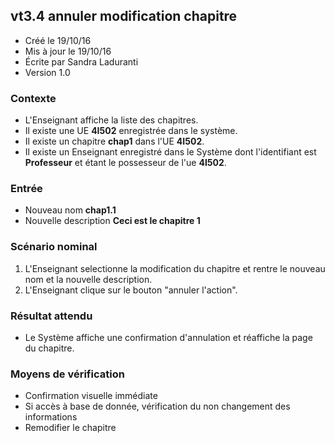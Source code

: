 ## vt3.4 annuler modification chapitre

* Créé le 19/10/16
* Mis à jour le 19/10/16
* Écrite par Sandra Laduranti
* Version 1.0

### Contexte

* L'Enseignant affiche la liste des chapitres.
* Il existe une UE **4I502** enregistrée dans le système.
* Il existe un chapitre **chap1** dans l'UE **4I502**.
* Il existe un Enseignant enregistré dans le Système dont l'identifiant est **Professeur** et étant le possesseur de l'ue **4I502**.


### Entrée

* Nouveau nom **chap1.1**
* Nouvelle description **Ceci est le chapitre 1**

### Scénario nominal

1. L'Enseignant selectionne la modification du chapitre et rentre le nouveau nom et la nouvelle description.
2. L'Enseignant clique sur le bouton "annuler l'action".

### Résultat attendu

* Le Système affiche une confirmation d'annulation et réaffiche la page du chapitre.


### Moyens de vérification

* Confirmation visuelle immédiate
* Si accès à base de donnée, vérification du non changement des informations
* Remodifier le chapitre 

